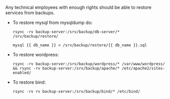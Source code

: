 Any technical employees with enough rights should be able to restore services from backups.
+ To restore mysql from mysqldump do:

      rsync -rv backup-server:/srv/backup/db-server/* /srv/backup/restore/

      mysql {{ db_name }} < /srv/backup/restore/{{ db_name }}.sql

+ To restore wordpress:
    
      rsync -rv backup-server:/srv/backup/wordpress/* /var/www/wordpress/ && rsync -rv backup-server:/srv/backup/apache/* /etc/apache2/sites-enabled/

+ To restore bind:

      rsync -rv rv backup-server:/srv/backup/bind/* /etc/bind/
